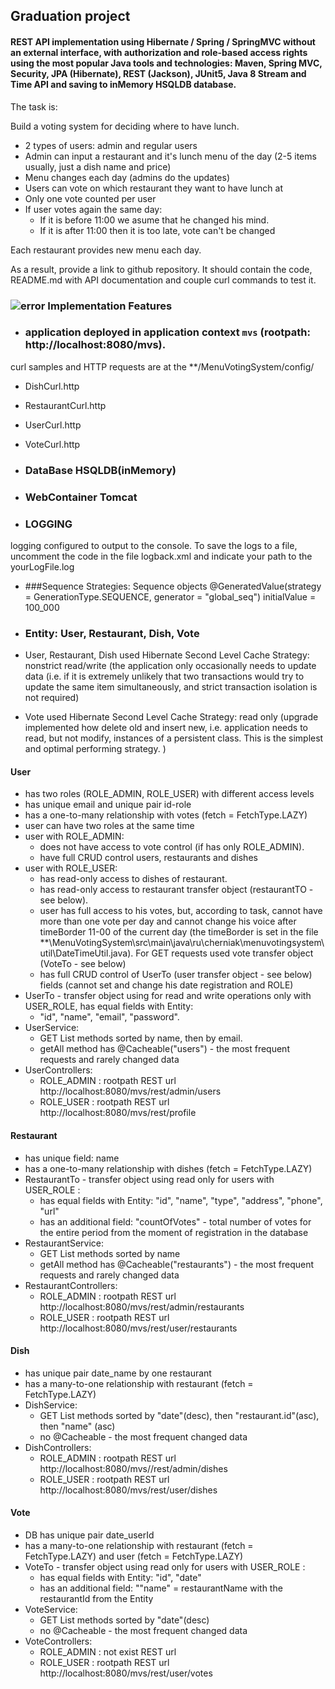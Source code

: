 ## Graduation project

#### REST API implementation using Hibernate / Spring / SpringMVC without an external interface, with authorization and role-based access rights using the most popular Java tools and technologies: Maven, Spring MVC, Security, JPA (Hibernate), REST (Jackson), JUnit5, Java 8 Stream and Time API and saving to inMemory HSQLDB database.

The task is:

Build a voting system for deciding where to have lunch.

 * 2 types of users: admin and regular users
 * Admin can input a restaurant and it's lunch menu of the day (2-5 items usually, just a dish name and price)
 * Menu changes each day (admins do the updates)
 * Users can vote on which restaurant they want to have lunch at
 * Only one vote counted per user
 * If user votes again the same day:
    - If it is before 11:00 we asume that he changed his mind.
    - If it is after 11:00 then it is too late, vote can't be changed

Each restaurant provides new menu each day.

As a result, provide a link to github repository. It should contain the code, README.md with API documentation and couple curl commands to test it.

### ![error](https://cloud.githubusercontent.com/assets/13649199/13672935/ef09ec1e-e6e7-11e5-9f79-d1641c05cbe6.png) Implementation Features

-  ### application deployed in application context `mvs` (rootpath: http://localhost:8080/mvs). 
curl samples and HTTP requests are at the **/MenuVotingSystem/config/
- DishCurl.http
- RestaurantCurl.http
- UserCurl.http
- VoteCurl.http

-  ### DataBase HSQLDB(inMemory)
-  ### WebContainer Tomcat
-  ### LOGGING 
logging configured to output to the console. To save the logs to a file, uncomment the code in the file logback.xml and indicate your path to the yourLogFile.log
-  ###Sequence Strategies: Sequence objects @GeneratedValue(strategy = GenerationType.SEQUENCE, generator = "global_seq") initialValue = 100_000

-  ### Entity: User, Restaurant, Dish, Vote
- User, Restaurant, Dish used Hibernate Second Level Cache Strategy: nonstrict read/write (the application only occasionally needs to update data (i.e. if it is extremely unlikely that two transactions would try to update the same item simultaneously, and strict transaction isolation is not required)
- Vote used Hibernate Second Level Cache Strategy: read only (upgrade implemented how delete old and insert new, i.e. application needs to read, but not modify, instances of a persistent class. This is the simplest and optimal performing strategy. ) 
#### User
 * has two roles (ROLE_ADMIN, ROLE_USER) with different access levels
 * has unique email and unique pair id-role 
 * has a one-to-many relationship with votes (fetch = FetchType.LAZY)
 * user can have two roles at the same time
 * user with ROLE_ADMIN:
     - does not have access to vote control (if has only ROLE_ADMIN).
     - have full CRUD control users, restaurants and dishes
 * user with ROLE_USER:
      - has read-only access to dishes of restaurant.
      - has read-only access to restaurant transfer object (restaurantTO - see below).
      - user has full access to his votes, but, according to task, cannot have more than one vote per day and cannot change his voice after timeBorder 11-00 of the current day (the timeBorder is set in the file **\MenuVotingSystem\src\main\java\ru\cherniak\menuvotingsystem\util\DateTimeUtil.java). For GET requests used vote transfer object (VoteTo - see below)
      - has full CRUD control of UserTo (user transfer object - see below) fields (cannot set and change his date registration and ROLE)
 * UserTo - transfer object using for read and write operations only with USER_ROLE, has equal fields with Entity:
      - "id", "name", "email", "password".     
 * UserService:
      - GET List methods sorted by name, then by email.
      - getAll method has @Cacheable("users") - the most frequent requests and rarely changed data 
 * UserControllers:
      - ROLE_ADMIN : rootpath REST url http://localhost:8080/mvs/rest/admin/users
      - ROLE_USER : rootpath REST url http://localhost:8080/mvs/rest/profile     
   
 #### Restaurant
  * has unique field: name 
  * has a one-to-many relationship with dishes (fetch = FetchType.LAZY)
  * RestaurantTo - transfer object using read only for users with USER_ROLE :
       - has equal fields with Entity: "id", "name", "type", "address", "phone", "url"
       - has an additional field: "countOfVotes" - total number of votes for the entire period from the moment of registration in the database
  * RestaurantService:
       - GET List methods sorted by name
       - getAll method has @Cacheable("restaurants") - the most frequent requests and rarely changed data
  * RestaurantControllers:
       - ROLE_ADMIN : rootpath REST url http://localhost:8080/mvs/rest/admin/restaurants
       - ROLE_USER : rootpath REST url http://localhost:8080/mvs/rest/user/restaurants            
 #### Dish
  * has unique pair date_name by one restaurant 
  * has a many-to-one relationship with restaurant (fetch = FetchType.LAZY)
  * DishService:
       - GET List methods sorted by "date"(desc), then "restaurant.id"(asc), then "name" (asc)
       - no @Cacheable - the most frequent changed data
  * DishControllers:
       - ROLE_ADMIN : rootpath REST url http://localhost:8080/mvs//rest/admin/dishes
       - ROLE_USER : rootpath REST url http://localhost:8080/mvs/rest/user/dishes
#### Vote
  * DB has unique pair date_userId 
  * has a many-to-one relationship with restaurant (fetch = FetchType.LAZY) and user (fetch = FetchType.LAZY)
  * VoteTo - transfer object using read only for users with USER_ROLE :
       - has equal fields with Entity: "id", "date"
       - has an additional field: ""name" = restaurantName with the restaurantId from the Entity
  * VoteService:
       - GET List methods sorted by "date"(desc)
       - no @Cacheable - the most frequent changed data
  * VoteControllers:
       - ROLE_ADMIN : not exist REST url
       - ROLE_USER : rootpath REST url http://localhost:8080/mvs/rest/user/votes


